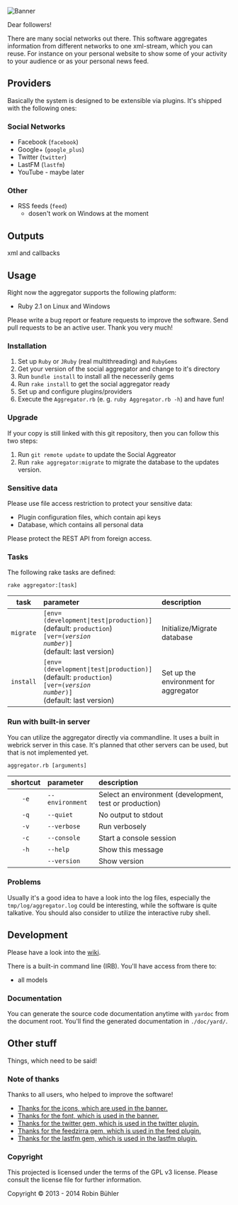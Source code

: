 ![Banner](https://github.com/openscript/social_aggregator/wiki/res/banner.png)

Dear followers!

There are many social networks out there. This software aggregates information from different networks to one xml-stream, which you can reuse. For instance on your personal website to show some of your activity to your audience or as your personal news feed.

## Providers
Basically the system is designed to be extensible via plugins. It's shipped with the following ones:

### Social Networks
- Facebook (`facebook`)
- Google+ (`google_plus`)
- Twitter (`twitter`)
- LastFM (`lastfm`)
- YouTube - maybe later

### Other
- RSS feeds (`feed`)
  - dosen't work on Windows at the moment

## Outputs
xml and callbacks

## Usage
Right now the aggregator supports the following platform:
- Ruby 2.1 on Linux and Windows

Please write a bug report or feature requests to improve the software. Send pull requests to be an active user. Thank you very much!

### Installation
1. Set up `Ruby` or `JRuby` (real multithreading) and `RubyGems`
2. Get your version of the social aggregator and change to it's directory
3. Run `bundle install` to install all the necesserily gems
4. Run `rake install` to get the social aggregator ready
5. Set up and configure plugins/providers
6. Execute the `Aggregator.rb` (e. g. `ruby Aggregator.rb -h`) and have fun!

### Upgrade
If your copy is still linked with this git repository, then you can follow this two steps:

1. Run `git remote update` to update the Social Aggreator
2. Run `rake aggregator:migrate` to migrate the database to the updates version.

### Sensitive data
Please use file access restriction to protect your sensitive data:
- Plugin configuration files, which contain api keys
- Database, which contains all personal data

Please protect the REST API from foreign access.

### Tasks
The following rake tasks are defined:

`rake aggregator:[task]`

| task       | parameter        | description                 |
|:----------:|:---------------- |:----------------------------|
| `migrate`  | <code>[env=(development&#124;test&#124;production)]</code><br /> (default: `production`)<br /><code>[ver=(*version number*)]</code><br /> (default: last version) | Initialize/Migrate database |
| `install`  | <code>[env=(development&#124;test&#124;production)]</code><br /> (default: `production`)<br /><code>[ver=(*version number*)]</code><br /> (default: last version) | Set up the environment for aggregator |

### Run with built-in server
You can utilize the aggregator directly via commandline. It uses a built in webrick server in this case. It's planned that other servers can be used, but that is not implemented yet.

`aggregator.rb [arguments]`

| shortcut | parameter       | description                                             |
|:--------:|:--------------- |:------------------------------------------------------- |
| `-e`     | `--environment` | Select an environment (development, test or production) |
| `-q`     | `--quiet`       | No output to stdout                                     |
| `-v`     | `--verbose`     | Run verbosely                                           |
| `-c`     | `--console`     | Start a console session                                 |
| `-h`     | `--help`        | Show this message                                       |
|          | `--version`     | Show version                                            |

### Problems
Usually it's a good idea to have a look into the log files, especially the `tmp/log/aggregator.log` could be interesting, while the software is quite talkative. You should also consider to utilize the interactive ruby shell.

## Development
Please have a look into the [wiki](https://github.com/openscript/social_aggregator/wiki).

There is a built-in command line (IRB). You'll have access from there to:

- all models

### Documentation
You can generate the source code documentation anytime with `yardoc` from the document root. You'll find the generated documentation in `./doc/yard/`.

## Other stuff
Things, which need to be said!

### Note of thanks
Thanks to all users, who helped to improve the software!

- [Thanks for the icons, which are used in the banner.](http://www.apricum.net/2012/03/22/social-media-icons/)
- [Thanks for the font, which is used in the banner.](http://www.dafont.com/sansation.font)
- [Thanks for the twitter gem, which is used in the twitter plugin.](http://rubygems.org/gems/twitter)
- [Thanks for the feedzirra gem, which is used in the feed plugin.](http://rubygems.org/gems/feedzirra)
- [Thanks for the lastfm gem, which is used in the lastfm plugin.](http://rubygems.org/gems/lastfm)

### Copyright
This projected is licensed under the terms of the GPL v3 license. Please consult the license file for further information.

Copyright © 2013 - 2014 Robin Bühler